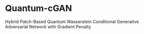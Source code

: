 # Quantum-cGAN
Hybrid Patch-Based Quantum Wasserstein Conditional Generative Adversarial Network with Gradient Penalty 
